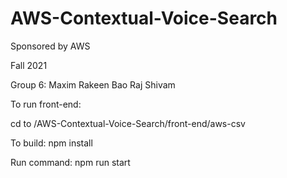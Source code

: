 # AWS-Contextual-Voice-Search
Sponsored by AWS

Fall 2021

Group 6:
Maxim
Rakeen 
Bao
Raj
Shivam

To run front-end:

cd to /AWS-Contextual-Voice-Search/front-end/aws-csv

To build: npm install

Run command: npm run start
